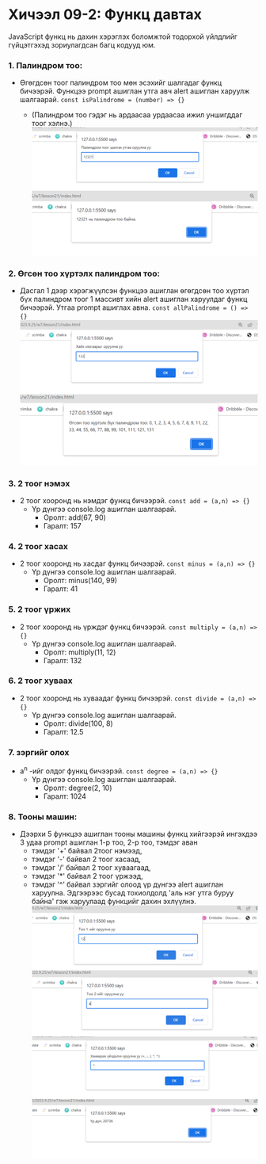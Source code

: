 # Хичээл 09-2: Функц давтах

JavaScript функц нь дахин хэрэглэх боломжтой тодорхой үйлдлийг гүйцэтгэхэд зориулагдсан багц кодууд юм.

### 1. Палиндром тоо:

- Өгөгдсөн тоог палиндром тоо мөн эсэхийг шалгадаг функц бичээрэй. Функцээ prompt ашиглан утга авч alert ашиглан харуулж шалгаарай. `const isPalindrome = (number) => {}`

  - (Палиндром тоо гэдэг нь ардаасаа урдаасаа ижил уншигддаг тоог хэлнэ.)
    ![Alt text](image.png)
    ![Alt text](image-1.png)

### 2. Өгсөн тоо хүртэлх палиндром тоо:

- Дасгал 1 дээр хэрэгжүүлсэн функцээ ашиглан өгөгдсөн тоо хүртэл бүх палиндром тоог 1 массивт хийн alert ашиглан харуулдаг функц бичээрэй. Утгаа prompt ашиглах авна. `const allPalindrome = () => {}`
  ![Alt text](image-2.png)
  ![Alt text](image-3.png)

### 3. 2 тоог нэмэх

- 2 тоог хооронд нь нэмдэг функц бичээрэй. `const add = (a,n) => {} `
  - Үр дүнгээ console.log ашиглан шалгаарай.
    - Оролт: add(67, 90)
    - Гаралт: 157

### 4. 2 тоог хасах

- 2 тоог хооронд нь хасдаг функц бичээрэй. `const minus = (a,n) => {} `
  - Үр дүнгээ console.log ашиглан шалгаарай.
    - Оролт: minus(140, 99)
    - Гаралт: 41

### 5. 2 тоог үржих

- 2 тоог хооронд нь үрждэг функц бичээрэй. `const multiply = (a,n) => {} `
  - Үр дүнгээ console.log ашиглан шалгаарай.
    - Оролт: multiply(11, 12)
    - Гаралт: 132

### 6. 2 тоог хуваах

- 2 тоог хооронд нь хуваадаг функц бичээрэй. `const divide = (a,n) => {} `
  - Үр дүнгээ console.log ашиглан шалгаарай.
    - Оролт: divide(100, 8)
    - Гаралт: 12.5

### 7. зэргийг олох

- a<sup>n</sup> -ийг олдог функц бичээрэй. `const degree = (a,n) => {}`
  - Үр дүнгээ console.log ашиглан шалгаарай.
    - Оролт: degree(2, 10)
    - Гаралт: 1024

### 8. Тооны машин:

- Дээрхи 5 функцээ ашиглан тооны машины функц хийгээрэй ингэхдээ 3 удаа prompt ашиглан 1-р тоо, 2-р тоо, тэмдэг аван
  - тэмдэг '+' байвал 2тоог нэмээд,
  - тэмдэг '-' байвал 2 тоог хасаад,
  - тэмдэг '/' байвал 2 тоог хуваагаад,
  - тэмдэг '\*' байвал 2 тоог үржээд,
  - тэмдэг '^' байвал зэргийг олоод
    үр дүнгээ alert ашиглан харуулна. Эдгээрээс бусад тохиолдолд 'аль нэг утга буруу байна' гэж харуулаад функцийг дахин эхлүүлнэ.
    ![Alt text](image-4.png)
    ![Alt text](image-5.png)
    ![Alt text](image-6.png)
    ![Alt text](image-7.png)
